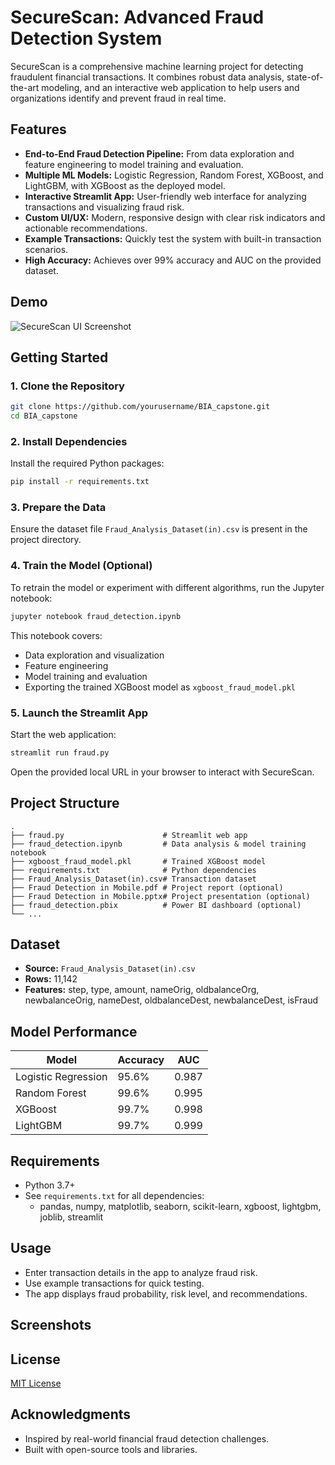 # SecureScan: Advanced Fraud Detection System

SecureScan is a comprehensive machine learning project for detecting fraudulent financial transactions. It combines robust data analysis, state-of-the-art modeling, and an interactive web application to help users and organizations identify and prevent fraud in real time.

## Features

- **End-to-End Fraud Detection Pipeline:** From data exploration and feature engineering to model training and evaluation.
- **Multiple ML Models:** Logistic Regression, Random Forest, XGBoost, and LightGBM, with XGBoost as the deployed model.
- **Interactive Streamlit App:** User-friendly web interface for analyzing transactions and visualizing fraud risk.
- **Custom UI/UX:** Modern, responsive design with clear risk indicators and actionable recommendations.
- **Example Transactions:** Quickly test the system with built-in transaction scenarios.
- **High Accuracy:** Achieves over 99% accuracy and AUC on the provided dataset.

## Demo

![SecureScan UI Screenshot](#) <!-- Add a screenshot or GIF if available -->

## Getting Started

### 1. Clone the Repository

```bash
git clone https://github.com/yourusername/BIA_capstone.git
cd BIA_capstone
```

### 2. Install Dependencies

Install the required Python packages:

```bash
pip install -r requirements.txt
```

### 3. Prepare the Data

Ensure the dataset file `Fraud_Analysis_Dataset(in).csv` is present in the project directory.

### 4. Train the Model (Optional)

To retrain the model or experiment with different algorithms, run the Jupyter notebook:

```bash
jupyter notebook fraud_detection.ipynb
```

This notebook covers:
- Data exploration and visualization
- Feature engineering
- Model training and evaluation
- Exporting the trained XGBoost model as `xgboost_fraud_model.pkl`

### 5. Launch the Streamlit App

Start the web application:

```bash
streamlit run fraud.py
```

Open the provided local URL in your browser to interact with SecureScan.

## Project Structure

```
.
├── fraud.py                      # Streamlit web app
├── fraud_detection.ipynb         # Data analysis & model training notebook
├── xgboost_fraud_model.pkl       # Trained XGBoost model
├── requirements.txt              # Python dependencies
├── Fraud_Analysis_Dataset(in).csv# Transaction dataset
├── Fraud Detection in Mobile.pdf # Project report (optional)
├── Fraud Detection in Mobile.pptx# Project presentation (optional)
├── fraud_detection.pbix          # Power BI dashboard (optional)
└── ...
```

## Dataset

- **Source:** `Fraud_Analysis_Dataset(in).csv`
- **Rows:** 11,142
- **Features:** step, type, amount, nameOrig, oldbalanceOrg, newbalanceOrig, nameDest, oldbalanceDest, newbalanceDest, isFraud

## Model Performance

| Model               | Accuracy | AUC    |
|---------------------|----------|--------|
| Logistic Regression | 95.6%    | 0.987  |
| Random Forest       | 99.6%    | 0.995  |
| XGBoost             | 99.7%    | 0.998  |
| LightGBM            | 99.7%    | 0.999  |

## Requirements

- Python 3.7+
- See `requirements.txt` for all dependencies:
  - pandas, numpy, matplotlib, seaborn, scikit-learn, xgboost, lightgbm, joblib, streamlit

## Usage

- Enter transaction details in the app to analyze fraud risk.
- Use example transactions for quick testing.
- The app displays fraud probability, risk level, and recommendations.

## Screenshots

<!-- Add screenshots or GIFs here if available -->

## License

[MIT License](LICENSE) <!-- Update if you use a different license -->

## Acknowledgments

- Inspired by real-world financial fraud detection challenges.
- Built with open-source tools and libraries. 